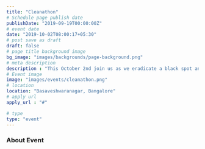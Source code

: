 ```yaml
---
title: "Cleanathon"
# Schedule page publish date
publishDate: "2019-09-19T00:00:00Z"
# event date
date: "2019-10-02T08:00:17+05:30"
# post save as draft
draft: false
# page title background image
bg_image: "images/backgrounds/page-background.png"
# meta description
description : "This October 2nd join us as we eradicate a black spot and do our bit towards a cleaner Bengaluru. Volunteer with us to beautify the walls"
# Event image
image: "images/events/cleanathon.png"
# location
location: "Basaveshwaranagar, Bangalore"
# apply url
apply_url : "#"

# type
type: "event"
---
```


### About Event

